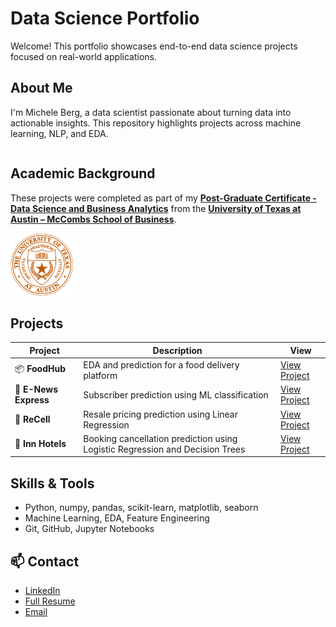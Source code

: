 # Data Science Portfolio
Welcome! This portfolio showcases end-to-end data science projects focused on real-world applications.

## About Me
I'm Michele Berg, a data scientist passionate about turning data into actionable insights. This repository highlights projects across machine learning, NLP, and EDA.

<p align="left" style="display: flex; justify-content: space-between; align-items: flex-start; gap: 20px;">

  <span style="flex: 1; min-width: 200px;">

  <h2>Academic Background</h2>

  These projects were completed as part of my 
  <b><a href="https://www.mccombs.utexas.edu/execed/for-individuals/certificates/great-learning/#DSBA">Post-Graduate Certificate - Data Science and Business Analytics</a></b> from the <b><a href="https://www.mccombs.utexas.edu/">University of Texas at Austin – McCombs School of Business</a></b>.

  </span>

  <img src="https://raw.githubusercontent.com/michele-berg/Data-Science-Projects/main/University_of_Texas_at_Austin_seal.svg.png" alt="UT Austin Logo" width="100"/>

</p>

## Projects

| Project | Description | View |
|--------|-------------|------|
| 📦 **FoodHub** | EDA and prediction for a food delivery platform | [View Project](https://htmlpreview.github.io/?https://github.com/michele-berg/Data-Science-Projects/blob/main/FoodHubProject/Foodhub_Full_Code_Berg.html) |
| 📰 **E-News Express** | Subscriber prediction using ML classification | [View Project](https://htmlpreview.github.io/?https://github.com/michele-berg/Data-Science-Projects/blob/main/ENewsProject/ENews_Express_Learner_Notebook_Full_Code.html) |
| 🔋 **ReCell** | Resale pricing prediction using Linear Regression | [View Project](https://htmlpreview.github.io/?https://github.com/michele-berg/Data-Science-Projects/blob/main/ReCellProject/SLF_Project_LearnerNotebook_FullCode.html) |
| 🏨 **Inn Hotels** | Booking cancellation prediction using Logistic Regression and Decision Trees | [View Project](https://htmlpreview.github.io/?https://github.com/michele-berg/Data-Science-Projects/blob/main/InnHotelsProject/Project_SLC_DSBA_INNHotels_FullCode.html) |

## Skills & Tools
- Python, numpy, pandas, scikit-learn, matplotlib, seaborn
- Machine Learning, EDA, Feature Engineering
- Git, GitHub, Jupyter Notebooks

## 📫 Contact
- [LinkedIn](https://www.linkedin.com/in/your-profile)
- [Full Resume](https://docs.google.com/document/d/1KK1BOI72lMiqE9U1WUGSS4v8l61S9T_vj2tJYcnTN-I/edit?tab=t.0)
- [Email](mailto:your.email@example.com)
